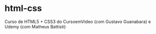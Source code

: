 # html-css
 Curso de HTML5 + CSS3 do CursoemVideo (com Gustavo Guanabara) e Udemy (com Matheus Battisti)
